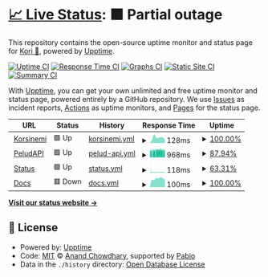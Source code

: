 # [📈 Live Status](https://status.korsinemi.link): <!--live status--> **🟧 Partial outage**

This repository contains the open-source uptime monitor and status page for [Kori 🦊](https://korsinemi.link), powered by [Upptime](https://github.com/upptime/upptime).

[![Uptime CI](https://github.com/Korsinemi/status/workflows/Uptime%20CI/badge.svg)](https://github.com/Korsinemi/status/actions?query=workflow%3A%22Uptime+CI%22)
[![Response Time CI](https://github.com/Korsinemi/status/workflows/Response%20Time%20CI/badge.svg)](https://github.com/Korsinemi/status/actions?query=workflow%3A%22Response+Time+CI%22)
[![Graphs CI](https://github.com/Korsinemi/status/workflows/Graphs%20CI/badge.svg)](https://github.com/Korsinemi/status/actions?query=workflow%3A%22Graphs+CI%22)
[![Static Site CI](https://github.com/Korsinemi/status/workflows/Static%20Site%20CI/badge.svg)](https://github.com/Korsinemi/status/actions?query=workflow%3A%22Static+Site+CI%22)
[![Summary CI](https://github.com/Korsinemi/status/workflows/Summary%20CI/badge.svg)](https://github.com/Korsinemi/status/actions?query=workflow%3A%22Summary+CI%22)

With [Upptime](https://upptime.js.org), you can get your own unlimited and free uptime monitor and status page, powered entirely by a GitHub repository. We use [Issues](https://github.com/Korsinemi/status/issues) as incident reports, [Actions](https://github.com/Korsinemi/status/actions) as uptime monitors, and [Pages](https://status.korsinemi.link) for the status page.

<!--start: status pages-->
<!-- This summary is generated by Upptime (https://github.com/upptime/upptime) -->
<!-- Do not edit this manually, your changes will be overwritten -->
<!-- prettier-ignore -->
| URL | Status | History | Response Time | Uptime |
| --- | ------ | ------- | ------------- | ------ |
| <img alt="" src="https://icons.duckduckgo.com/ip3/korsinemi.link.ico" height="13"> [Korsinemi](https://korsinemi.link) | 🟩 Up | [korsinemi.yml](https://github.com/Korsinemi/Status/commits/HEAD/history/korsinemi.yml) | <details><summary><img alt="Response time graph" src="./graphs/korsinemi/response-time-week.png" height="20"> 128ms</summary><br><a href="https://status.korsinemi.link/history/korsinemi"><img alt="Response time 138" src="https://img.shields.io/endpoint?url=https%3A%2F%2Fraw.githubusercontent.com%2FKorsinemi%2FStatus%2FHEAD%2Fapi%2Fkorsinemi%2Fresponse-time.json"></a><br><a href="https://status.korsinemi.link/history/korsinemi"><img alt="24-hour response time 81" src="https://img.shields.io/endpoint?url=https%3A%2F%2Fraw.githubusercontent.com%2FKorsinemi%2FStatus%2FHEAD%2Fapi%2Fkorsinemi%2Fresponse-time-day.json"></a><br><a href="https://status.korsinemi.link/history/korsinemi"><img alt="7-day response time 128" src="https://img.shields.io/endpoint?url=https%3A%2F%2Fraw.githubusercontent.com%2FKorsinemi%2FStatus%2FHEAD%2Fapi%2Fkorsinemi%2Fresponse-time-week.json"></a><br><a href="https://status.korsinemi.link/history/korsinemi"><img alt="30-day response time 132" src="https://img.shields.io/endpoint?url=https%3A%2F%2Fraw.githubusercontent.com%2FKorsinemi%2FStatus%2FHEAD%2Fapi%2Fkorsinemi%2Fresponse-time-month.json"></a><br><a href="https://status.korsinemi.link/history/korsinemi"><img alt="1-year response time 138" src="https://img.shields.io/endpoint?url=https%3A%2F%2Fraw.githubusercontent.com%2FKorsinemi%2FStatus%2FHEAD%2Fapi%2Fkorsinemi%2Fresponse-time-year.json"></a></details> | <details><summary><a href="https://status.korsinemi.link/history/korsinemi">100.00%</a></summary><a href="https://status.korsinemi.link/history/korsinemi"><img alt="All-time uptime 100.00%" src="https://img.shields.io/endpoint?url=https%3A%2F%2Fraw.githubusercontent.com%2FKorsinemi%2FStatus%2FHEAD%2Fapi%2Fkorsinemi%2Fuptime.json"></a><br><a href="https://status.korsinemi.link/history/korsinemi"><img alt="24-hour uptime 100.00%" src="https://img.shields.io/endpoint?url=https%3A%2F%2Fraw.githubusercontent.com%2FKorsinemi%2FStatus%2FHEAD%2Fapi%2Fkorsinemi%2Fuptime-day.json"></a><br><a href="https://status.korsinemi.link/history/korsinemi"><img alt="7-day uptime 100.00%" src="https://img.shields.io/endpoint?url=https%3A%2F%2Fraw.githubusercontent.com%2FKorsinemi%2FStatus%2FHEAD%2Fapi%2Fkorsinemi%2Fuptime-week.json"></a><br><a href="https://status.korsinemi.link/history/korsinemi"><img alt="30-day uptime 100.00%" src="https://img.shields.io/endpoint?url=https%3A%2F%2Fraw.githubusercontent.com%2FKorsinemi%2FStatus%2FHEAD%2Fapi%2Fkorsinemi%2Fuptime-month.json"></a><br><a href="https://status.korsinemi.link/history/korsinemi"><img alt="1-year uptime 100.00%" src="https://img.shields.io/endpoint?url=https%3A%2F%2Fraw.githubusercontent.com%2FKorsinemi%2FStatus%2FHEAD%2Fapi%2Fkorsinemi%2Fuptime-year.json"></a></details>
| <img alt="" src="https://icons.duckduckgo.com/ip3/peludapi.korsinemi.link.ico" height="13"> [PeludAPI](https://peludapi.korsinemi.link) | 🟩 Up | [pelud-api.yml](https://github.com/Korsinemi/Status/commits/HEAD/history/pelud-api.yml) | <details><summary><img alt="Response time graph" src="./graphs/pelud-api/response-time-week.png" height="20"> 968ms</summary><br><a href="https://status.korsinemi.link/history/pelud-api"><img alt="Response time 814" src="https://img.shields.io/endpoint?url=https%3A%2F%2Fraw.githubusercontent.com%2FKorsinemi%2FStatus%2FHEAD%2Fapi%2Fpelud-api%2Fresponse-time.json"></a><br><a href="https://status.korsinemi.link/history/pelud-api"><img alt="24-hour response time 979" src="https://img.shields.io/endpoint?url=https%3A%2F%2Fraw.githubusercontent.com%2FKorsinemi%2FStatus%2FHEAD%2Fapi%2Fpelud-api%2Fresponse-time-day.json"></a><br><a href="https://status.korsinemi.link/history/pelud-api"><img alt="7-day response time 968" src="https://img.shields.io/endpoint?url=https%3A%2F%2Fraw.githubusercontent.com%2FKorsinemi%2FStatus%2FHEAD%2Fapi%2Fpelud-api%2Fresponse-time-week.json"></a><br><a href="https://status.korsinemi.link/history/pelud-api"><img alt="30-day response time 901" src="https://img.shields.io/endpoint?url=https%3A%2F%2Fraw.githubusercontent.com%2FKorsinemi%2FStatus%2FHEAD%2Fapi%2Fpelud-api%2Fresponse-time-month.json"></a><br><a href="https://status.korsinemi.link/history/pelud-api"><img alt="1-year response time 814" src="https://img.shields.io/endpoint?url=https%3A%2F%2Fraw.githubusercontent.com%2FKorsinemi%2FStatus%2FHEAD%2Fapi%2Fpelud-api%2Fresponse-time-year.json"></a></details> | <details><summary><a href="https://status.korsinemi.link/history/pelud-api">87.94%</a></summary><a href="https://status.korsinemi.link/history/pelud-api"><img alt="All-time uptime 97.48%" src="https://img.shields.io/endpoint?url=https%3A%2F%2Fraw.githubusercontent.com%2FKorsinemi%2FStatus%2FHEAD%2Fapi%2Fpelud-api%2Fuptime.json"></a><br><a href="https://status.korsinemi.link/history/pelud-api"><img alt="24-hour uptime 95.38%" src="https://img.shields.io/endpoint?url=https%3A%2F%2Fraw.githubusercontent.com%2FKorsinemi%2FStatus%2FHEAD%2Fapi%2Fpelud-api%2Fuptime-day.json"></a><br><a href="https://status.korsinemi.link/history/pelud-api"><img alt="7-day uptime 87.94%" src="https://img.shields.io/endpoint?url=https%3A%2F%2Fraw.githubusercontent.com%2FKorsinemi%2FStatus%2FHEAD%2Fapi%2Fpelud-api%2Fuptime-week.json"></a><br><a href="https://status.korsinemi.link/history/pelud-api"><img alt="30-day uptime 79.35%" src="https://img.shields.io/endpoint?url=https%3A%2F%2Fraw.githubusercontent.com%2FKorsinemi%2FStatus%2FHEAD%2Fapi%2Fpelud-api%2Fuptime-month.json"></a><br><a href="https://status.korsinemi.link/history/pelud-api"><img alt="1-year uptime 97.48%" src="https://img.shields.io/endpoint?url=https%3A%2F%2Fraw.githubusercontent.com%2FKorsinemi%2FStatus%2FHEAD%2Fapi%2Fpelud-api%2Fuptime-year.json"></a></details>
| <img alt="" src="https://icons.duckduckgo.com/ip3/status.korsinemi.link.ico" height="13"> [Status](https://status.korsinemi.link) | 🟩 Up | [status.yml](https://github.com/Korsinemi/Status/commits/HEAD/history/status.yml) | <details><summary><img alt="Response time graph" src="./graphs/status/response-time-week.png" height="20"> 118ms</summary><br><a href="https://status.korsinemi.link/history/status"><img alt="Response time 115" src="https://img.shields.io/endpoint?url=https%3A%2F%2Fraw.githubusercontent.com%2FKorsinemi%2FStatus%2FHEAD%2Fapi%2Fstatus%2Fresponse-time.json"></a><br><a href="https://status.korsinemi.link/history/status"><img alt="24-hour response time 119" src="https://img.shields.io/endpoint?url=https%3A%2F%2Fraw.githubusercontent.com%2FKorsinemi%2FStatus%2FHEAD%2Fapi%2Fstatus%2Fresponse-time-day.json"></a><br><a href="https://status.korsinemi.link/history/status"><img alt="7-day response time 118" src="https://img.shields.io/endpoint?url=https%3A%2F%2Fraw.githubusercontent.com%2FKorsinemi%2FStatus%2FHEAD%2Fapi%2Fstatus%2Fresponse-time-week.json"></a><br><a href="https://status.korsinemi.link/history/status"><img alt="30-day response time 122" src="https://img.shields.io/endpoint?url=https%3A%2F%2Fraw.githubusercontent.com%2FKorsinemi%2FStatus%2FHEAD%2Fapi%2Fstatus%2Fresponse-time-month.json"></a><br><a href="https://status.korsinemi.link/history/status"><img alt="1-year response time 115" src="https://img.shields.io/endpoint?url=https%3A%2F%2Fraw.githubusercontent.com%2FKorsinemi%2FStatus%2FHEAD%2Fapi%2Fstatus%2Fresponse-time-year.json"></a></details> | <details><summary><a href="https://status.korsinemi.link/history/status">63.31%</a></summary><a href="https://status.korsinemi.link/history/status"><img alt="All-time uptime 98.57%" src="https://img.shields.io/endpoint?url=https%3A%2F%2Fraw.githubusercontent.com%2FKorsinemi%2FStatus%2FHEAD%2Fapi%2Fstatus%2Fuptime.json"></a><br><a href="https://status.korsinemi.link/history/status"><img alt="24-hour uptime 77.59%" src="https://img.shields.io/endpoint?url=https%3A%2F%2Fraw.githubusercontent.com%2FKorsinemi%2FStatus%2FHEAD%2Fapi%2Fstatus%2Fuptime-day.json"></a><br><a href="https://status.korsinemi.link/history/status"><img alt="7-day uptime 63.31%" src="https://img.shields.io/endpoint?url=https%3A%2F%2Fraw.githubusercontent.com%2FKorsinemi%2FStatus%2FHEAD%2Fapi%2Fstatus%2Fuptime-week.json"></a><br><a href="https://status.korsinemi.link/history/status"><img alt="30-day uptime 88.27%" src="https://img.shields.io/endpoint?url=https%3A%2F%2Fraw.githubusercontent.com%2FKorsinemi%2FStatus%2FHEAD%2Fapi%2Fstatus%2Fuptime-month.json"></a><br><a href="https://status.korsinemi.link/history/status"><img alt="1-year uptime 98.57%" src="https://img.shields.io/endpoint?url=https%3A%2F%2Fraw.githubusercontent.com%2FKorsinemi%2FStatus%2FHEAD%2Fapi%2Fstatus%2Fuptime-year.json"></a></details>
| <img alt="" src="https://icons.duckduckgo.com/ip3/docs.korsinemi.link.ico" height="13"> [Docs](https://docs.korsinemi.link/soon) | 🟥 Down | [docs.yml](https://github.com/Korsinemi/Status/commits/HEAD/history/docs.yml) | <details><summary><img alt="Response time graph" src="./graphs/docs/response-time-week.png" height="20"> 100ms</summary><br><a href="https://status.korsinemi.link/history/docs"><img alt="Response time 128" src="https://img.shields.io/endpoint?url=https%3A%2F%2Fraw.githubusercontent.com%2FKorsinemi%2FStatus%2FHEAD%2Fapi%2Fdocs%2Fresponse-time.json"></a><br><a href="https://status.korsinemi.link/history/docs"><img alt="24-hour response time 91" src="https://img.shields.io/endpoint?url=https%3A%2F%2Fraw.githubusercontent.com%2FKorsinemi%2FStatus%2FHEAD%2Fapi%2Fdocs%2Fresponse-time-day.json"></a><br><a href="https://status.korsinemi.link/history/docs"><img alt="7-day response time 100" src="https://img.shields.io/endpoint?url=https%3A%2F%2Fraw.githubusercontent.com%2FKorsinemi%2FStatus%2FHEAD%2Fapi%2Fdocs%2Fresponse-time-week.json"></a><br><a href="https://status.korsinemi.link/history/docs"><img alt="30-day response time 108" src="https://img.shields.io/endpoint?url=https%3A%2F%2Fraw.githubusercontent.com%2FKorsinemi%2FStatus%2FHEAD%2Fapi%2Fdocs%2Fresponse-time-month.json"></a><br><a href="https://status.korsinemi.link/history/docs"><img alt="1-year response time 128" src="https://img.shields.io/endpoint?url=https%3A%2F%2Fraw.githubusercontent.com%2FKorsinemi%2FStatus%2FHEAD%2Fapi%2Fdocs%2Fresponse-time-year.json"></a></details> | <details><summary><a href="https://status.korsinemi.link/history/docs">100.00%</a></summary><a href="https://status.korsinemi.link/history/docs"><img alt="All-time uptime 86.77%" src="https://img.shields.io/endpoint?url=https%3A%2F%2Fraw.githubusercontent.com%2FKorsinemi%2FStatus%2FHEAD%2Fapi%2Fdocs%2Fuptime.json"></a><br><a href="https://status.korsinemi.link/history/docs"><img alt="24-hour uptime 100.00%" src="https://img.shields.io/endpoint?url=https%3A%2F%2Fraw.githubusercontent.com%2FKorsinemi%2FStatus%2FHEAD%2Fapi%2Fdocs%2Fuptime-day.json"></a><br><a href="https://status.korsinemi.link/history/docs"><img alt="7-day uptime 100.00%" src="https://img.shields.io/endpoint?url=https%3A%2F%2Fraw.githubusercontent.com%2FKorsinemi%2FStatus%2FHEAD%2Fapi%2Fdocs%2Fuptime-week.json"></a><br><a href="https://status.korsinemi.link/history/docs"><img alt="30-day uptime 100.00%" src="https://img.shields.io/endpoint?url=https%3A%2F%2Fraw.githubusercontent.com%2FKorsinemi%2FStatus%2FHEAD%2Fapi%2Fdocs%2Fuptime-month.json"></a><br><a href="https://status.korsinemi.link/history/docs"><img alt="1-year uptime 86.77%" src="https://img.shields.io/endpoint?url=https%3A%2F%2Fraw.githubusercontent.com%2FKorsinemi%2FStatus%2FHEAD%2Fapi%2Fdocs%2Fuptime-year.json"></a></details>

<!--end: status pages-->

[**Visit our status website →**](https://status.korsinemi.link)

## 📄 License

- Powered by: [Upptime](https://github.com/upptime/upptime)
- Code: [MIT](./LICENSE) © [Anand Chowdhary](https://anandchowdhary.com), supported by [Pabio](https://pabio.com)
- Data in the `./history` directory: [Open Database License](https://opendatacommons.org/licenses/odbl/1-0/)
